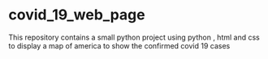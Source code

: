 # covid_19_web_page
This repository contains a small python project using python , html and css to display a map of america to show the confirmed covid 19 cases  
